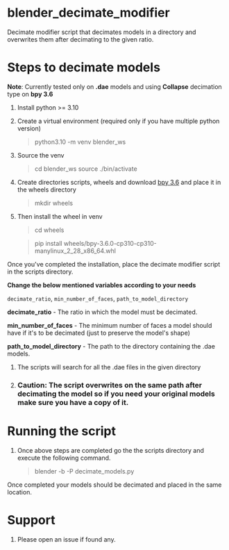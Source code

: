 # blender_decimate_modifier
Decimate modifier script that decimates models in a directory and overwrites them after decimating to the given ratio.

# Steps to decimate models

**Note**: Currently tested only on **.dae** models and using **Collapse** decimation type on **bpy 3.6**

1. Install python >= 3.10
2. Create a virtual environment (required only if you have multiple python version)
    > python3.10 -m venv blender_ws
3. Source the venv
    > cd blender_ws
    > source ./bin/activate
4. Create directories scripts, wheels and download [bpy 3.6](https://pypi.org/project/bpy/3.6.0/#files) and place it in the wheels directory
    > mkdir wheels
5. Then install the wheel in venv
    > cd wheels

    > pip install wheels/bpy-3.6.0-cp310-cp310-manylinux_2_28_x86_64.whl

Once you've completed the installation, place the decimate modifier script in the scripts directory.

**Change the below mentioned variables according to your needs**

`decimate_ratio`, `min_number_of_faces`, `path_to_model_directory` 

**decimate_ratio** - The ratio in which the model must be decimated.

**min_number_of_faces** - The minimum number of faces a model should have if it's to be decimated (just to preserve the model's shape)

**path_to_model_directory** - The path to the directory containing the .dae models.
1. The scripts will search for all the .dae files in the given directory
2. ### Caution: The script overwrites on the same path after decimating the model so if you need your original models make sure you have a copy of it.

# Running the script

1. Once above steps are completed go the the scripts directory and execute the following command.

    > blender -b -P decimate_models.py

Once completed your models should be decimated and placed in the same location.


# Support

1. Please open an issue if found any.








